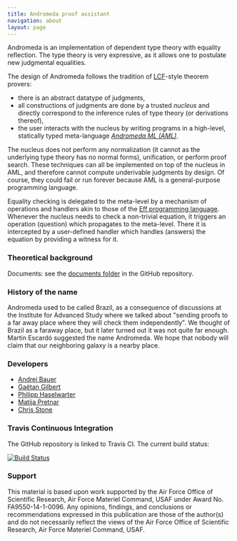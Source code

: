 ```yaml
---
title: Andromeda proof assistant
navigation: about
layout: page
---
```


Andromeda is an implementation of dependent type theory with equality reflection. The type
theory is very expressive, as it allows one to postulate new judgmental equalities.

The design of Andromeda follows the tradition of
[LCF](https://en.wikipedia.org/wiki/Logic_for_Computable_Functions)-style theorem provers:

* there is an abstract datatype of judgments,
* all constructions of judgments are done by a trusted *nucleus* and directly correspond
  to the inference rules of type theory (or derivations thereof),
* the user interacts with the nucleus by writing programs in a high-level, statically
  typed meta-language [*Andromeda ML (AML)*](meta-language.html).

The nucleus does not perform any normalization (it cannot as the underlying type theory
has no normal forms), unification, or perform proof search. These techniques can all be
implemented on top of the nucleus in AML, and therefore cannot compute underivable
judgments by design. Of course, they could fail or run forever because AML is a
general-purpose programming language.

Equality checking is delegated to the meta-level by a mechanism of operations and handlers
akin to those of the [Eff programming language](http://www.eff-lang.org). Whenever the
nucleus needs to check a non-trivial equation, it triggers an operation (question) which
propagates to the meta-level. There it is intercepted by a user-defined handler which
handles (answers) the equation by providing a witness for it.

### Theoretical background

Documents: see the
[documents folder](https://github.com/Andromedans/andromeda/tree/master/doc) in the GitHub
repository.



### History of the name

Andromeda used to be called Brazil, as a consequence of discussions at the Institute for
Advanced Study where we talked about "sending proofs to a far away place where they will
check them independently". We thought of Brazil as a faraway place, but it later turned
out it was not quite far enough. Martin Escardó suggested the name Andromeda. We hope that
nobody will claim that our neighboring galaxy is a nearby place.

### Developers

* [Andrej Bauer](http://andrej.com/)
* [Gaëtan Gilbert](https://github.com/SkySkimmer)
* [Philipp Haselwarter](https://www.haselwarter.org/~philipp/)
* [Matija Pretnar](http://matija.pretnar.info/)
* [Chris Stone](https://www.cs.hmc.edu/~stone/)


### Travis Continuous Integration

The GitHub repository is linked to Travis CI. The current build status:

[![Build Status](https://api.travis-ci.org/Andromedans/andromeda.png?branch=master)](https://travis-ci.org/Andromedans/andromeda)

### Support

This material is based upon work supported by the Air Force Office of Scientific Research,
Air Force Materiel Command, USAF under Award No. FA9550-14-1-0096. Any opinions, findings,
and conclusions or recommendations expressed in this publication are those of the
author(s) and do not necessarily reflect the views of the Air Force Office of Scientific
Research, Air Force Materiel Command, USAF.
